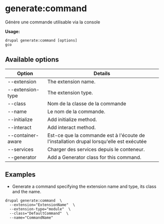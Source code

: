 # generate:command
Génère une commande utilisable via la console

**Usage:**
```
drupal generate:command [options]
gco
```

## Available options
Option | Details
-------|-------------
--extension | The extension name.
--extension-type | The extension type.
--class | Nom de la classe de la commande
--name | Le nom de la commande.
--initialize | Add initialize method.
--interact | Add interact method.
--container-aware | Est-ce que la commande est à l'écoute de l'installation drupal lorsqu'elle est exécutée
--services | Charger des services depuis le conteneur.
--generator | Add a Generator class for this command.

## Examples
* Generate a command specifying the extension name and type, its class and the name.
```
drupal generate:command  \
  --extension="ExtensionName"  \
  --extension-type="module"  \
  --class="DefaultCommand"  \
  --name="CommandName"
```
